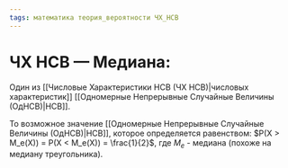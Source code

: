 ```yaml
---
tags: математика теория_вероятности ЧХ_НСВ
---
```

# ЧХ НСВ — Медиана:
Один из [[Числовые Характеристики НСВ (ЧХ НСВ)|числовых характеристик]] [[Одномерные Непрерывные Случайные Величины (ОдНСВ)|НСВ]].

То возможное значение [[Одномерные Непрерывные Случайные Величины (ОдНСВ)|НСВ]], которое определяется равенством: $P(X > M_e(X)) = P(X < M_e(X)) = \frac{1}{2}$, где $M_e$ - медиана (похоже на медиану треугольника).